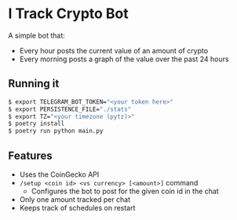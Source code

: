 # I Track Crypto Bot

A simple bot that:
- Every hour posts the current value of an amount of crypto
- Every morning posts a graph of the value over the past 24 hours


## Running it

```bash
$ export TELEGRAM_BOT_TOKEN="<your token here>"
$ export PERSISTENCE_FILE="./stats"
$ export TZ="<your timezone (pytz)>"
$ poetry install
$ poetry run python main.py
```

## Features

- Uses the CoinGecko API
- `/setup <coin id> <vs currency> [<amount>]` command
    - Configures the bot to post for the given coin id in the chat
- Only one amount tracked per chat
- Keeps track of schedules on restart
